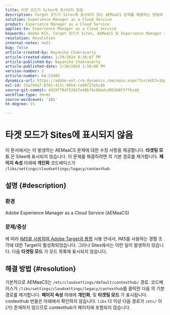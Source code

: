 ```yaml
---
title: 타겟 모드가 Sites에 표시되지 않음
description: Target 모드가 Sites에 표시되지 않는 AEMaaCS 문제를 해결하는 방법에 대해 알아봅니다.
solution: Experience Manager as a Cloud Service
product: Experience Manager as a Cloud Service
applies-to: Experience Manager as a Cloud Service
keywords: Adobe KCS, Target 모드가 Sites, AEMaaCS 및 Experience Manager as a Cloud Service에 표시되지 않습니다
resolution: Resolution
internal-notes: null
bug: false
article-created-by: Nayanika Chakravarty
article-created-date: 1/29/2024 8:38:07 PM
article-published-by: Nayanika Chakravarty
article-published-date: 1/30/2024 1:50:00 PM
version-number: 2
article-number: KA-23485
dynamics-url: https://adobe-ent.crm.dynamics.com/main.aspx?forceUCI=1&pagetype=entityrecord&etn=knowledgearticle&id=1b33174b-e6be-ee11-9079-6045bd006149
exl-id: 15a7d4a7-6781-411c-9954-ce80f27ebc4b
source-git-commit: dd19f78d752827e48b7dc68adcd95500f2ffbca0
workflow-type: tm+mt
source-wordcount: '181'
ht-degree: 1%

---
```


# 타겟 모드가 Sites에 표시되지 않음


이 문서에서는 이 발생하는 AEMaaCS 문제에 대한 수정 사항을 제공합니다. <b>타겟팅 모드</b> 은 Sites에 표시되지 않습니다. 이 문제를 해결하려면 의 기본 경로를 제거합니다. <b>페이지 속성</b> 아래에 <b>개인화</b> 코드베이스가 `/libs/settings/cloudsettings/legacy/contexthub`.

## 설명 {#description}


### 환경

Adobe Experience Manager as a Cloud Service (AEMaaCS)

### 문제/증상

에 따라 [IMS를 사용하여 Adobe Target과 통합](https://experienceleague.adobe.com/docs/experience-manager-65/content/sites/administering/integration/integration-target-ims.html) 사용 안내서, IMS를 사용하는 경험 조각에 대한 Target이 활성화되었습니다. 그러나 Sites에서는 이런 일이 발생하지 않습니다. 다음 <b>타겟팅 모드</b> 가 모드 목록에 표시되지 않습니다.


## 해결 방법 {#resolution}


기본적으로 AEMaaCS는 `/etc/cloudsettings/default/contexthub/` 경로. 코드베이스가 `/libs/settings/cloudsettings/legacy/contexthub`를 클릭한 다음 의 기본 경로를 제거합니다. <b>페이지 속성</b> 아래에 <b>개인화</b>, 및 <b>타겟팅 모드</b> 가 표시됩니다. contexthub 번들은 아래에서 확인하지 않습니다. `libs` 더 이상 다음 경로가 `/etc/` 이(가) 존재하지 않으므로 contexthub가 페이지에 포함되지 않습니다.
